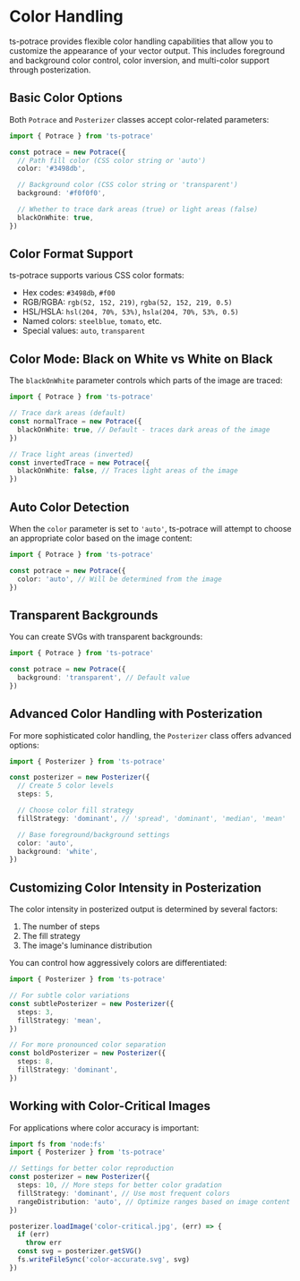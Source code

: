 # Color Handling

ts-potrace provides flexible color handling capabilities that allow you to customize the appearance of your vector output. This includes foreground and background color control, color inversion, and multi-color support through posterization.

## Basic Color Options

Both `Potrace` and `Posterizer` classes accept color-related parameters:

```ts
import { Potrace } from 'ts-potrace'

const potrace = new Potrace({
  // Path fill color (CSS color string or 'auto')
  color: '#3498db',

  // Background color (CSS color string or 'transparent')
  background: '#f0f0f0',

  // Whether to trace dark areas (true) or light areas (false)
  blackOnWhite: true,
})
```

## Color Format Support

ts-potrace supports various CSS color formats:

- Hex codes: `#3498db`, `#f00`
- RGB/RGBA: `rgb(52, 152, 219)`, `rgba(52, 152, 219, 0.5)`
- HSL/HSLA: `hsl(204, 70%, 53%)`, `hsla(204, 70%, 53%, 0.5)`
- Named colors: `steelblue`, `tomato`, etc.
- Special values: `auto`, `transparent`

## Color Mode: Black on White vs White on Black

The `blackOnWhite` parameter controls which parts of the image are traced:

```ts
import { Potrace } from 'ts-potrace'

// Trace dark areas (default)
const normalTrace = new Potrace({
  blackOnWhite: true, // Default - traces dark areas of the image
})

// Trace light areas (inverted)
const invertedTrace = new Potrace({
  blackOnWhite: false, // Traces light areas of the image
})
```

## Auto Color Detection

When the `color` parameter is set to `'auto'`, ts-potrace will attempt to choose an appropriate color based on the image content:

```ts
import { Potrace } from 'ts-potrace'

const potrace = new Potrace({
  color: 'auto', // Will be determined from the image
})
```

## Transparent Backgrounds

You can create SVGs with transparent backgrounds:

```ts
import { Potrace } from 'ts-potrace'

const potrace = new Potrace({
  background: 'transparent', // Default value
})
```

## Advanced Color Handling with Posterization

For more sophisticated color handling, the `Posterizer` class offers advanced options:

```ts
import { Posterizer } from 'ts-potrace'

const posterizer = new Posterizer({
  // Create 5 color levels
  steps: 5,

  // Choose color fill strategy
  fillStrategy: 'dominant', // 'spread', 'dominant', 'median', 'mean'

  // Base foreground/background settings
  color: 'auto',
  background: 'white',
})
```

## Customizing Color Intensity in Posterization

The color intensity in posterized output is determined by several factors:

1. The number of steps
2. The fill strategy
3. The image's luminance distribution

You can control how aggressively colors are differentiated:

```ts
import { Posterizer } from 'ts-potrace'

// For subtle color variations
const subtlePosterizer = new Posterizer({
  steps: 3,
  fillStrategy: 'mean',
})

// For more pronounced color separation
const boldPosterizer = new Posterizer({
  steps: 8,
  fillStrategy: 'dominant',
})
```

## Working with Color-Critical Images

For applications where color accuracy is important:

```ts
import fs from 'node:fs'
import { Posterizer } from 'ts-potrace'

// Settings for better color reproduction
const posterizer = new Posterizer({
  steps: 10, // More steps for better color gradation
  fillStrategy: 'dominant', // Use most frequent colors
  rangeDistribution: 'auto', // Optimize ranges based on image content
})

posterizer.loadImage('color-critical.jpg', (err) => {
  if (err)
    throw err
  const svg = posterizer.getSVG()
  fs.writeFileSync('color-accurate.svg', svg)
})
```
